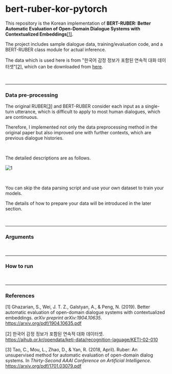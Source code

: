 # bert-ruber-kor-pytorch
This repository is the Korean implementation of **BERT-RUBER: Better Automatic Evaluation of Open-Domain Dialogue Systems with Contextualized Embeddings**[[1]](#1).

The project includes sample dialogue data, training/evaluation code, and a BERT-RUBER class module for actual inference.

The data which is used here is from "한국어 감정 정보가 포함된 연속적 대화 데이터셋"[[2]](#2), which can be downloaded from [here](https://aihub.or.kr/opendata/keti-data/recognition-laguage/KETI-02-010).

<br/>

---

### Data pre-processing

The original RUBER[[3\]](#3) and BERT-RUBER consider each input as a single-turn utterance, which is difficult to apply to most human dialogues, which are continuous.

Therefore, I implemented not only the data preprocessing method in the original paper but also improved one with further contexts, which are previous dialogue histories.

<br/>

The detailed descriptions are as follows.

![1](https://user-images.githubusercontent.com/16731987/177268507-106f5c85-dba3-4f0b-8718-4b03af419dae.png)

<br/>

You can skip the data parsing script and use your own dataset to train your models.

The details of how to prepare your data will be introduced in the later section.

<br/>

---

### Arguments

<br/>

---

### How to run

<br/>

---

### References

<a id="1">[1]</a> Ghazarian, S., Wei, J. T. Z., Galstyan, A., & Peng, N. (2019). Better automatic evaluation of open-domain dialogue systems with contextualized embeddings. *arXiv preprint arXiv:1904.10635*. <a href="https://arxiv.org/pdf/1904.10635.pdf">https://arxiv.org/pdf/1904.10635.pdf</a>

<a id="2">[2]</a> 한국어 감정 정보가 포함된 연속적 대화 데이터셋. <a href="https://aihub.or.kr/opendata/keti-data/recognition-laguage/KETI-02-010">https://aihub.or.kr/opendata/keti-data/recognition-laguage/KETI-02-010</a>

<a id="3">[3]</a> Tao, C., Mou, L., Zhao, D., & Yan, R. (2018, April). Ruber: An unsupervised method for automatic evaluation of open-domain dialog systems. In *Thirty-Second AAAI Conference on Artificial Intelligence*. <a href="https://arxiv.org/pdf/1701.03079.pdf">https://arxiv.org/pdf/1701.03079.pdf</a>
